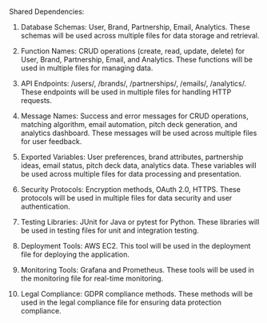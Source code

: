 Shared Dependencies:

1. Database Schemas: User, Brand, Partnership, Email, Analytics. These schemas will be used across multiple files for data storage and retrieval.

2. Function Names: CRUD operations (create, read, update, delete) for User, Brand, Partnership, Email, and Analytics. These functions will be used in multiple files for managing data.

3. API Endpoints: /users/, /brands/, /partnerships/, /emails/, /analytics/. These endpoints will be used in multiple files for handling HTTP requests.

4. Message Names: Success and error messages for CRUD operations, matching algorithm, email automation, pitch deck generation, and analytics dashboard. These messages will be used across multiple files for user feedback.

5. Exported Variables: User preferences, brand attributes, partnership ideas, email status, pitch deck data, analytics data. These variables will be used across multiple files for data processing and presentation.

6. Security Protocols: Encryption methods, OAuth 2.0, HTTPS. These protocols will be used in multiple files for data security and user authentication.

7. Testing Libraries: JUnit for Java or pytest for Python. These libraries will be used in testing files for unit and integration testing.

8. Deployment Tools: AWS EC2. This tool will be used in the deployment file for deploying the application.

9. Monitoring Tools: Grafana and Prometheus. These tools will be used in the monitoring file for real-time monitoring.

10. Legal Compliance: GDPR compliance methods. These methods will be used in the legal compliance file for ensuring data protection compliance.